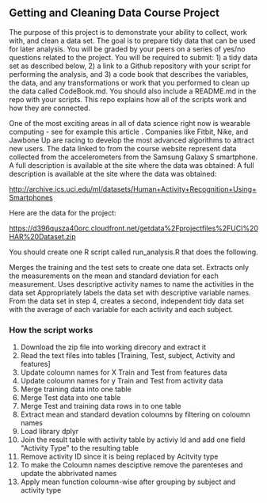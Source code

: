 ## Getting and Cleaning Data Course Project

The purpose of this project is to demonstrate your ability to collect, work with, and clean a data set. The goal is to prepare tidy data that can be used for later analysis. You will be graded by your peers on a series of yes/no questions related to the project. You will be required to submit: 1) a tidy data set as described below, 2) a link to a Github repository with your script for performing the analysis, and 3) a code book that describes the variables, the data, and any transformations or work that you performed to clean up the data called CodeBook.md. You should also include a README.md in the repo with your scripts. This repo explains how all of the scripts work and how they are connected.

One of the most exciting areas in all of data science right now is wearable computing - see for example this article . Companies like Fitbit, Nike, and Jawbone Up are racing to develop the most advanced algorithms to attract new users. The data linked to from the course website represent data collected from the accelerometers from the Samsung Galaxy S smartphone. A full description is available at the site where the data was obtained:
A full description is available at the site where the data was obtained:

http://archive.ics.uci.edu/ml/datasets/Human+Activity+Recognition+Using+Smartphones

Here are the data for the project:

https://d396qusza40orc.cloudfront.net/getdata%2Fprojectfiles%2FUCI%20HAR%20Dataset.zip

You should create one R script called run_analysis.R that does the following.

Merges the training and the test sets to create one data set.
Extracts only the measurements on the mean and standard deviation for each measurement.
Uses descriptive activity names to name the activities in the data set
Appropriately labels the data set with descriptive variable names.
From the data set in step 4, creates a second, independent tidy data set with the average of each variable for each activity and each subject.

### How the script works

1. Download the zip file into working direcory and extract it
2. Read the text files into tables [Training, Test, subject, Activity and features]
3. Update coloumn names for X Train and Test from features data
4. Update coloumn names for y Train and Test from activity data
5. Merge training data into one table
6. Merge Test data into one table
7. Merge Test and training data rows in to one table
8. Extract mean and standard devation coloumns by filtering on coloumn names
9. Load library dplyr
10. Join the result table with activity table by activiy Id and add one field "Activity Type" to the resulting table
11. Remove activity ID since it is being replaced by Acitvity type
12. To make the Coloumn names desciptive remove the parenteses and update the abbrivated names
13. Apply mean function coloumn-wise after grouping by subject and activity type
